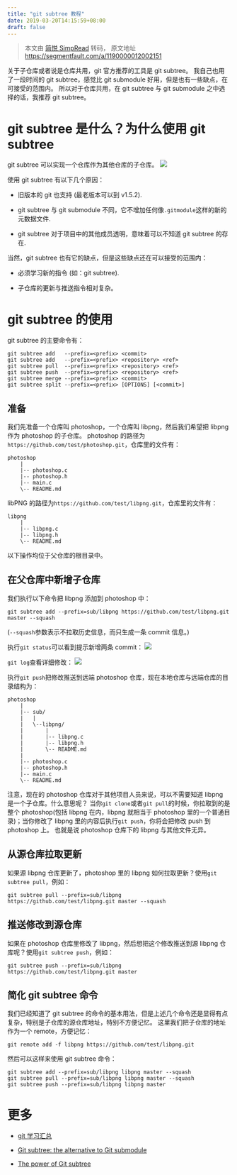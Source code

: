 ```yaml
---
title: "git subtree 教程"
date: 2019-03-20T14:15:59+08:00
draft: false
---
```


> 本文由 [简悦 SimpRead](http://ksria.com/simpread/) 转码， 原文地址 https://segmentfault.com/a/1190000012002151

关于子仓库或者说是仓库共用，git 官方推荐的工具是 git subtree。 我自己也用了一段时间的 git subtree，感觉比 git submodule 好用，但是也有一些缺点，在可接受的范围内。
所以对于仓库共用，在 git subtree 与 git submodule 之中选择的话，我推荐 git subtree。

# git subtree 是什么？为什么使用 git subtree

git subtree 可以实现一个仓库作为其他仓库的子仓库。
![](https://segmentfault.com/img/remote/1460000012002154?w=1134&h=495)

使用 git subtree 有以下几个原因：

*   旧版本的 git 也支持 (最老版本可以到 v1.5.2).

*   git subtree 与 git submodule 不同，它不增加任何像`.gitmodule`这样的新的元数据文件.

*   git subtree 对于项目中的其他成员透明，意味着可以不知道 git subtree 的存在.

当然，git subtree 也有它的缺点，但是这些缺点还在可以接受的范围内：

*   必须学习新的指令 (如：git subtree).

*   子仓库的更新与推送指令相对复杂。

# git subtree 的使用

git subtree 的主要命令有：

```
git subtree add   --prefix=<prefix> <commit>
git subtree add   --prefix=<prefix> <repository> <ref>
git subtree pull  --prefix=<prefix> <repository> <ref>
git subtree push  --prefix=<prefix> <repository> <ref>
git subtree merge --prefix=<prefix> <commit>
git subtree split --prefix=<prefix> [OPTIONS] [<commit>]
```

## 准备

我们先准备一个仓库叫 photoshop，一个仓库叫 libpng，然后我们希望把 libpng 作为 photoshop 的子仓库。
photoshop 的路径为`https://github.com/test/photoshop.git`，仓库里的文件有：

```
photoshop
    |
    |-- photoshop.c
    |-- photoshop.h
    |-- main.c
    \-- README.md
```

libPNG 的路径为`https://github.com/test/libpng.git`，仓库里的文件有：

```
libpng
    |
    |-- libpng.c
    |-- libpng.h
    \-- README.md
```

以下操作均位于父仓库的根目录中。

## 在父仓库中新增子仓库

我们执行以下命令把 libpng 添加到 photoshop 中：

```
git subtree add --prefix=sub/libpng https://github.com/test/libpng.git master --squash
```

(`--squash`参数表示不拉取历史信息，而只生成一条 commit 信息。)

执行`git status`可以看到提示新增两条 commit：
![](https://segmentfault.com/img/remote/1460000012002155?w=471&h=68)

`git log`查看详细修改：
![](https://segmentfault.com/img/remote/1460000012002156?w=561&h=191)

执行`git push`把修改推送到远端 photoshop 仓库，现在本地仓库与远端仓库的目录结构为：

```
photoshop
    |
    |-- sub/
    |   |
    |   \--libpng/
    |       |
    |       |-- libpng.c
    |       |-- libpng.h
    |       \-- README.md
    |
    |-- photoshop.c
    |-- photoshop.h
    |-- main.c
    \-- README.md
```

注意，现在的 photoshop 仓库对于其他项目人员来说，可以不需要知道 libpng 是一个子仓库。什么意思呢？
当你`git clone`或者`git pull`的时候，你拉取到的是整个 photoshop(包括 libpng 在内，libpng 就相当于 photoshop 里的一个普通目录)；当你修改了 libpng 里的内容后执行`git push`，你将会把修改 push 到 photoshop 上。
也就是说 photoshop 仓库下的 libpng 与其他文件无异。

## 从源仓库拉取更新

如果源 libpng 仓库更新了，photoshop 里的 libpng 如何拉取更新？使用`git subtree pull`，例如：

```
git subtree pull --prefix=sub/libpng https://github.com/test/libpng.git master --squash
```

## 推送修改到源仓库

如果在 photoshop 仓库里修改了 libpng，然后想把这个修改推送到源 libpng 仓库呢？使用`git subtree push`，例如：

```
git subtree push --prefix=sub/libpng https://github.com/test/libpng.git master
```

## 简化 git subtree 命令

我们已经知道了 git subtree 的命令的基本用法，但是上述几个命令还是显得有点复杂，特别是子仓库的源仓库地址，特别不方便记忆。
这里我们把子仓库的地址作为一个 remote，方便记忆：

```
git remote add -f libpng https://github.com/test/libpng.git
```

然后可以这样来使用 git subtree 命令：

```
git subtree add --prefix=sub/libpng libpng master --squash
git subtree pull --prefix=sub/libpng libpng master --squash
git subtree push --prefix=sub/libpng libpng master
```

# 更多

*   [git 学习汇总](http://blog.wangjinle.com/posts/fd56adc47e2516b6.html)

*   [Git subtree: the alternative to Git submodule](https://www.atlassian.com/blog/git/alternatives-to-git-submodule-git-subtree)

*   [The power of Git subtree](https://legacy-developer.atlassian.com/blog/2015/05/the-power-of-git-subtree/)